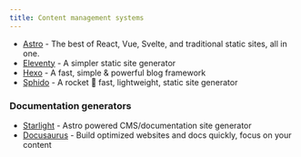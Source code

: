 ```yaml
---
title: Content management systems
---
```


- [Astro](https://astro.build/) - The best of React, Vue, Svelte, and traditional static sites, all in one.
- [Eleventy](https://www.11ty.dev/) - A simpler static site generator
- [Hexo](https://hexo.io/) - A fast, simple & powerful blog framework
- [Sphido](https://sphido.cz) - A rocket 🚀 fast, lightweight, static site generator


### Documentation generators

- [Starlight](https://starlight.astro.build/) - Astro powered CMS/documentation site generator
- [Docusaurus](https://v2.docusaurus.io/) - Build optimized websites and docs quickly, focus on your content
